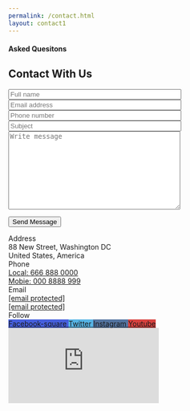 ```yaml
---
permalink: /contact.html
layout: contact1
---
```


<div class="elementor-inner"><div class="elementor-section-wrap"><section class="elementor-section elementor-top-section elementor-element elementor-element-7d091e6 elementor-section-boxed elementor-section-height-default elementor-section-height-default" data-id="7d091e6" data-element_type="section"><div class="elementor-container elementor-column-gap-default"><div class="elementor-row"><div class="elementor-column elementor-col-100 elementor-top-column elementor-element elementor-element-3be7c1c" data-id="3be7c1c" data-element_type="column"><div class="elementor-column-wrap elementor-element-populated"><div class="elementor-widget-wrap"><div class="elementor-element elementor-element-e46a054 elementor-widget elementor-widget-ova_heading" data-id="e46a054" data-element_type="widget" data-widget_type="ova_heading.default"><div class="elementor-widget-container"><div class="ova-heading"><h4 class="sub_title thrid_font">Asked Quesitons</h4><h2 class="title second_font">Contact With Us</h2></div></div></div></div></div></div></div></div></section><section class="elementor-section elementor-top-section elementor-element elementor-element-800b114 elementor-section-boxed elementor-section-height-default elementor-section-height-default" data-id="800b114" data-element_type="section"><div class="elementor-container elementor-column-gap-default"><div class="elementor-row"><div class="elementor-column elementor-col-50 elementor-top-column elementor-element elementor-element-58bb74f" data-id="58bb74f" data-element_type="column"><div class="elementor-column-wrap elementor-element-populated"><div class="elementor-widget-wrap"><div class="elementor-element elementor-element-6fffeda elementor-widget elementor-widget-shortcode" data-id="6fffeda" data-element_type="widget" data-widget_type="shortcode.default"><div class="elementor-widget-container"><div class="elementor-shortcode"><div role="form" class="wpcf7" id="wpcf7-f3410-p3389-o1" lang="en-US" dir="ltr"><div class="screen-reader-response"><p role="status" aria-live="polite" aria-atomic="true"></p><ul></ul></div><form action="/asting/contact/#wpcf7-f3410-p3389-o1" method="post" class="wpcf7-form init" novalidate="novalidate" data-status="init"><div style="display: none;"> <input type="hidden" name="_wpcf7" value="3410"> <input type="hidden" name="_wpcf7_version" value="5.4"> <input type="hidden" name="_wpcf7_locale" value="en_US"> <input type="hidden" name="_wpcf7_unit_tag" value="wpcf7-f3410-p3389-o1"> <input type="hidden" name="_wpcf7_container_post" value="3389"> <input type="hidden" name="_wpcf7_posted_data_hash" value=""></div><div class="contact-page"><div class="row"><div class="col-xl-6"> <span class="wpcf7-form-control-wrap your-name"><input type="text" name="your-name" value="" size="40" class="wpcf7-form-control wpcf7-text wpcf7-validates-as-required" aria-required="true" aria-invalid="false" placeholder="Full name"></span></div><div class="col-xl-6"> <span class="wpcf7-form-control-wrap your-email"><input type="email" name="your-email" value="" size="40" class="wpcf7-form-control wpcf7-text wpcf7-email wpcf7-validates-as-required wpcf7-validates-as-email" aria-required="true" aria-invalid="false" placeholder="Email address"></span></div></div><div class="row"><div class="col-xl-6"> <span class="wpcf7-form-control-wrap your-tel"><input type="tel" name="your-tel" value="" size="40" class="wpcf7-form-control wpcf7-text wpcf7-tel wpcf7-validates-as-tel" aria-invalid="false" placeholder="Phone number"></span></div><div class="col-xl-6"> <span class="wpcf7-form-control-wrap your-subject"><input type="text" name="your-subject" value="" size="40" class="wpcf7-form-control wpcf7-text wpcf7-validates-as-required" aria-required="true" aria-invalid="false" placeholder="Subject"></span></div></div><div class="row"><div class="col-xl-12"><div class="message"> <span class="wpcf7-form-control-wrap your-message"><textarea name="your-message" cols="40" rows="10" class="wpcf7-form-control wpcf7-textarea" aria-invalid="false" placeholder="Write message"></textarea></span></div><p> <input type="submit" value="Send Message" class="wpcf7-form-control wpcf7-submit"></p></div></div></div><div class="wpcf7-response-output" aria-hidden="true"></div></form></div></div></div></div></div></div></div><div class="elementor-column elementor-col-50 elementor-top-column elementor-element elementor-element-b26e6ac" data-id="b26e6ac" data-element_type="column" data-settings="{&quot;background_background&quot;:&quot;classic&quot;}"><div class="elementor-column-wrap elementor-element-populated"><div class="elementor-widget-wrap"><div class="elementor-element elementor-element-9370b7a elementor-widget elementor-widget-text-editor" data-id="9370b7a" data-element_type="widget" data-widget_type="text-editor.default"><div class="elementor-widget-container"><div class="elementor-text-editor elementor-clearfix"><span>Address</span></div></div></div><div class="elementor-element elementor-element-b21bf8e elementor-widget elementor-widget-text-editor" data-id="b21bf8e" data-element_type="widget" data-widget_type="text-editor.default"><div class="elementor-widget-container"><div class="elementor-text-editor elementor-clearfix">88 New Street, Washington DC<br> United States, America</div></div></div><div class="elementor-element elementor-element-2eebeda elementor-widget elementor-widget-text-editor" data-id="2eebeda" data-element_type="widget" data-widget_type="text-editor.default"><div class="elementor-widget-container"><div class="elementor-text-editor elementor-clearfix"><span>Phone</span></div></div></div><div class="elementor-element elementor-element-8b4eb8b elementor-widget elementor-widget-ova_contact_info" data-id="8b4eb8b" data-element_type="widget" data-widget_type="ova_contact_info.default"><div class="elementor-widget-container"><div class="ova-contact-info type1"><div class="icon"> <i data-feather="phone-incoming"></i></div><div class="address"> <span class="text_link"><a href="tel:666888000">Local: <span>666 888 0000</span></a></span></div></div></div></div><div class="elementor-element elementor-element-e7f4fd8 elementor-widget elementor-widget-ova_contact_info" data-id="e7f4fd8" data-element_type="widget" data-widget_type="ova_contact_info.default"><div class="elementor-widget-container"><div class="ova-contact-info type1"><div class="icon"> <i data-feather="phone-incoming"></i></div><div class="address"> <span class="text_link"><a href="tel:0008888999">Mobie: <span>000 8888 999</span></a></span></div></div></div></div><div class="elementor-element elementor-element-5fcde04 elementor-widget elementor-widget-text-editor" data-id="5fcde04" data-element_type="widget" data-widget_type="text-editor.default"><div class="elementor-widget-container"><div class="elementor-text-editor elementor-clearfix"><span>Email</span></div></div></div><div class="elementor-element elementor-element-09511ea elementor-widget elementor-widget-ova_contact_info" data-id="09511ea" data-element_type="widget" data-widget_type="ova_contact_info.default"><div class="elementor-widget-container"><div class="ova-contact-info type1"><div class="icon"> <i data-feather="mail"></i></div><div class="address"> <span class="text_link"><a href="/cdn-cgi/l/email-protection#c0aea5a5a4a8a5acb080a3afadb0a1aeb9eea3afad"> <span><span class="__cf_email__" data-cfemail="147a7171707c71786454777b7964757a6d3a777b79">[email&nbsp;protected]</span></span></a></span></div></div></div></div><div class="elementor-element elementor-element-bcb15e9 elementor-widget elementor-widget-ova_contact_info" data-id="bcb15e9" data-element_type="widget" data-widget_type="ova_contact_info.default"><div class="elementor-widget-container"><div class="ova-contact-info type1"><div class="icon"> <i data-feather="mail"></i></div><div class="address"> <span class="text_link"><a href="/cdn-cgi/l/email-protection#f4d49d9a85819d868db49587809d9a93da979b99"> <span> <span class="__cf_email__" data-cfemail="157c7b64607c676c557466617c7b723b767a78">[email&nbsp;protected]</span></span></a></span></div></div></div></div><div class="elementor-element elementor-element-cde44b1 elementor-widget elementor-widget-text-editor" data-id="cde44b1" data-element_type="widget" data-widget_type="text-editor.default"><div class="elementor-widget-container"><div class="elementor-text-editor elementor-clearfix"><span>Follow</span></div></div></div><div class="elementor-element elementor-element-0edd580 elementor-widget__width-auto elementor-widget elementor-widget-ova_social" data-id="0edd580" data-element_type="widget" data-widget_type="ova_social.default"><div class="elementor-widget-container"><div class="ova_social ova-framework-social-icons-wrapper"><div class="content"> <a class="ova-framework-icon ova-framework-social-icon ova-framework-social-icon-facebook-square" style=" background-color: #465FDD" href="#" target="_blank"> <span class="ova-framework-screen-only">Facebook-square</span> <i class="fa fa-facebook-square" style=" color: #FFFFFF"></i> </a> <a class="ova-framework-icon ova-framework-social-icon ova-framework-social-icon-twitter" style=" background-color: #56B4E5" href="#" target="_blank"> <span class="ova-framework-screen-only">Twitter</span> <i class="fa fa-twitter" style=" color: #FFFFFF"></i> </a> <a class="ova-framework-icon ova-framework-social-icon ova-framework-social-icon-instagram" style=" background-color: #5374A0" href="#" target="_blank"> <span class="ova-framework-screen-only">Instagram</span> <i class="fa fa-instagram" style=" color: #FFFFFF"></i> </a> <a class="ova-framework-icon ova-framework-social-icon ova-framework-social-icon-youtube" style=" background-color: #D8423F" href="#" target="_blank"> <span class="ova-framework-screen-only">Youtube</span> <i class="fa fa-youtube" style=" color: #FFFFFF"></i> </a></div></div></div></div></div></div></div></div></div></section><section class="elementor-section elementor-top-section elementor-element elementor-element-2ceaee7 elementor-section-full_width elementor-section-height-default elementor-section-height-default" data-id="2ceaee7" data-element_type="section"><div class="elementor-container elementor-column-gap-default"><div class="elementor-row"><div class="elementor-column elementor-col-100 elementor-top-column elementor-element elementor-element-89f1b33" data-id="89f1b33" data-element_type="column"><div class="elementor-column-wrap elementor-element-populated"><div class="elementor-widget-wrap"><div class="elementor-element elementor-element-9a3c747 elementor-widget elementor-widget-google_maps" data-id="9a3c747" data-element_type="widget" data-widget_type="google_maps.default"><div class="elementor-widget-container"><div class="elementor-custom-embed"><iframe frameborder="0" scrolling="no" marginheight="0" marginwidth="0" src="https://maps.google.com/maps?q=40.71869219795147%2C%20-74.0431319462126&amp;t=m&amp;z=15&amp;output=embed&amp;iwloc=near" title="40.71869219795147, -74.0431319462126" aria-label="40.71869219795147, -74.0431319462126"></iframe></div></div></div></div></div></div></div></div></section></div></div>
